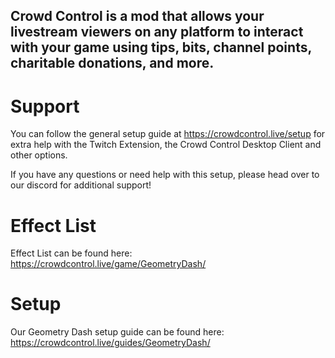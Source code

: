 ## Crowd Control is a mod that allows your livestream viewers on any platform to interact with your game using tips, bits, channel points, charitable donations, and more.

# Support
You can follow the general setup guide at https://crowdcontrol.live/setup for extra help with the Twitch Extension, the Crowd Control Desktop Client and other options.

If you have any questions or need help with this setup, please head over to our discord for additional support!

# Effect List
Effect List can be found here: https://crowdcontrol.live/game/GeometryDash/

# Setup
Our Geometry Dash setup guide can be found here: https://crowdcontrol.live/guides/GeometryDash/

